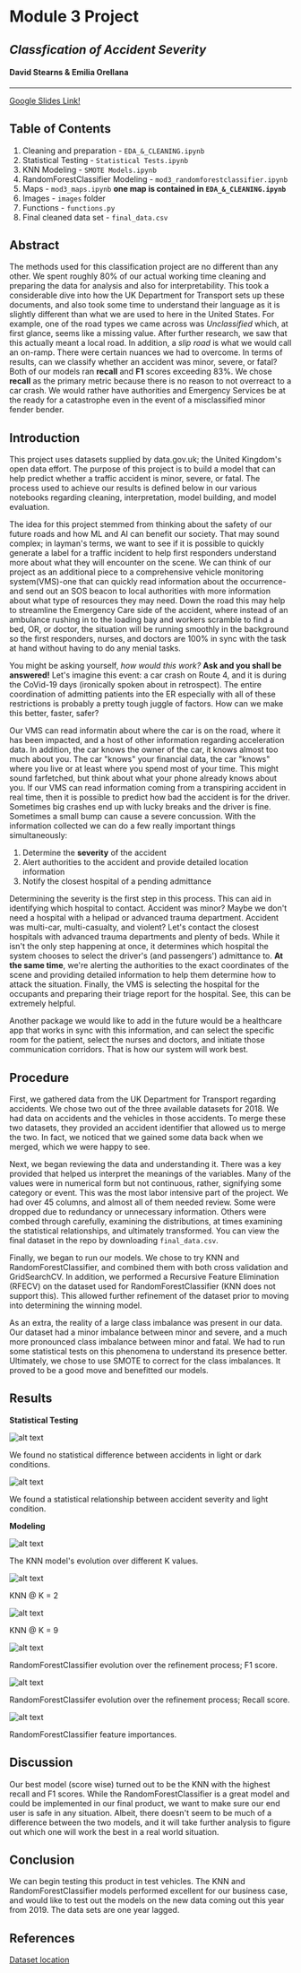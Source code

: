 # Module 3 Project
## *Classfication of Accident Severity*
#### David Stearns & Emilia Orellana
---

[Google Slides Link!](https://docs.google.com/presentation/d/1nzUoEa050fDTF4sYmNUio8JzvVP-LBge1zaT5la7kbM/edit?usp=sharing)

## Table of Contents
1. Cleaning and preparation - `EDA_&_CLEANING.ipynb`
2. Statistical Testing - `Statistical Tests.ipynb`
3. KNN Modeling - `SMOTE Models.ipynb`
4. RandomForestClassifier Modeling - `mod3_randomforestclassifier.ipynb`
5. Maps - `mod3_maps.ipynb` **one map is contained in `EDA_&_CLEANING.ipynb`**
6. Images - `images` folder
7. Functions - `functions.py`
8. Final cleaned data set - `final_data.csv`

## Abstract
The methods used for this classification project are no different than any other. We spent roughly 80% of our actual working time cleaning and preparing the data for analysis and also for interpretability. This took a considerable dive into how the UK Department for Transport sets up these documents, and also took some time to understand their language as it is slightly different than what we are used to here in the United States. For example, one of the road types we came across was *Unclassified* which, at first glance, seems like a missing value. After further research, we saw that this actually meant a local road. In addition, a *slip road* is what we would call an on-ramp. There were certain nuances we had to overcome. In terms of results, can we classify whether an accident was minor, severe, or fatal? Both of our models ran **recall** and **F1** scores exceeding 83%. We chose **recall** as the primary metric because there is no reason to not overreact to a car crash. We would rather have authorities and Emergency Services be at the ready for a catastrophe even in the event of a misclassified minor fender bender.   

## Introduction
This project uses datasets supplied by data.gov.uk; the United Kingdom's open data effort. The purpose of this project is to build a model that can help predict whether a traffic accident is minor, severe, or fatal. The process used to achieve our results is defined below in our various notebooks regarding cleaning, interpretation, model building, and model evaluation.  
  
The idea for this project stemmed from thinking about the safety of our future roads and how ML and AI can benefit our society. That may sound complex; in layman's terms, we want to see if it is possible to quickly generate a label for a traffic incident to help first responders understand more about what they will encounter on the scene. We can think of our project as an additional piece to a comprehensive vehicle monitoring system(VMS)-one that can quickly read information about the occurrence-and send out an SOS beacon to local authorities with more information about what type of resources they may need. Down the road this may help to streamline the Emergency Care side of the accident, where instead of an ambulance rushing in to the loading bay and workers scramble to find a bed, OR, or doctor, the situation will be running smoothly in the background so the first responders, nurses, and doctors are 100% in sync with the task at hand without having to do any menial tasks.  

You might be asking yourself, *how would this work?* **Ask and you shall be answered!** Let's imagine this event: a car crash on Route 4, and it is during the CoVid-19 days (ironically spoken about in retrospect). The entire coordination of admitting patients into the ER especially with all of these restrictions is probably a pretty tough juggle of factors. How can we make this better, faster, safer?  

Our VMS can read informatin about where the car is on the road, where it has been impacted, and a host of other information regarding acceleration data. In addition, the car knows the owner of the car, it knows almost too much about you. The car "knows" your financial data, the car "knows" where you live or at least where you spend most of your time. This might sound farfetched, but think about what your phone already knows about you. If our VMS can read information coming from a transpiring accident in real time, then it is possible to predict how bad the accident is for the driver. Sometimes big crashes end up with lucky breaks and the driver is fine. Sometimes a small bump can cause a severe concussion. With the information collected we can do a few really important things simultaneously:
1. Determine the **severity** of the accident
2. Alert authorities to the accident and provide detailed location information
3. Notify the closest hospital of a pending admittance

Determining the severity is the first step in this process. This can aid in identifying which hospital to contact. Accident was minor? Maybe we don't need a hospital with a helipad or advanced trauma department. Accident was multi-car, multi-casualty, and violent? Let's contact the closest hospitals with advanced trauma departments and plenty of beds. While it isn't the only step happening at once, it determines which hospital the system chooses to select the driver's (and passengers') admittance to. **At the same time**, we're alerting the authorities to the exact coordinates of the scene and providing detailed information to help them determine how to attack the situation. Finally, the VMS is selecting the hospital for the occupants and preparing their triage report for the hospital. See, this can be extremely helpful.  

Another package we would like to add in the future would be a healthcare app that works in sync with this information, and can select the specific room for the patient, select the nurses and doctors, and initiate those communication corridors. That is how our system will work best.

## Procedure

First, we gathered data from the UK Department for Transport regarding accidents. We chose two out of the three available datasets for 2018. We had data on accidents and the vehicles in those accidents. To merge these two datasets, they provided an accident identifier that allowed us to merge the two. In fact, we noticed that we gained some data back when we merged, which we were happy to see.  

Next, we began reviewing the data and understanding it. There was a key provided that helped us interpret the meanings of the variables. Many of the values were in numerical form but not continuous, rather, signifying some category or event. This was the most labor intensive part of the project. We had over 45 columns, and almost all of them needed review. Some were dropped due to redundancy or unnecessary information. Others were combed through carefully, examining the distributions, at times examining the statistical relationships, and ultimately transformed. You can view the final dataset in the repo by downloading `final_data.csv`.   

Finally, we began to run our models. We chose to try KNN and RandomForestClassifier, and combined them with both cross validation and GridSearchCV. In addition, we performed a Recursive Feature Elimination (RFECV) on the dataset used for RandomForestClassifier (KNN does not support this). This allowed further refinement of the dataset prior to moving into determining the winning model.  

As an extra, the reality of a large class imbalance was present in our data. Our dataset had a minor imbalance between minor and severe, and a much more pronounced class imbalance between minor and fatal. We had to run some statistical tests on this phenomena to understand its presence better. Ultimately, we chose to use SMOTE to correct for the class imbalances. It proved to be a good move and benefitted our models.

## Results

**Statistical Testing**

![alt text](https://github.com/daveajstearns/mod3_project/blob/master/images/Screen%20Shot%202020-04-17%20at%208.51.43%20AM.png "Accidents In Different Light Conditions")

We found no statistical difference between accidents in light or dark conditions.

![alt text](https://github.com/daveajstearns/mod3_project/blob/master/images/Screen%20Shot%202020-04-17%20at%208.49.36%20AM.png "Chi2 Test")

We found a statistical relationship between accident severity and light condition.

**Modeling**

![alt text](https://github.com/daveajstearns/mod3_project/blob/master/images/Screen%20Shot%202020-04-17%20at%209.01.49%20AM.png "KNN F1 Evolution")

The KNN model's evolution over different K values.  

![alt text](https://github.com/daveajstearns/mod3_project/blob/master/images/Screen%20Shot%202020-04-17%20at%209.11.49%20AM.png "KNN F1 @ K = 2")

KNN @ K = 2

![alt text](https://github.com/daveajstearns/mod3_project/blob/master/images/Screen%20Shot%202020-04-17%20at%209.12.28%20AM.png "KNN F1 @ K = 9")  

KNN @ K = 9

![alt text](https://github.com/daveajstearns/mod3_project/blob/master/images/Screen%20Shot%202020-04-16%20at%209.03.50%20PM.png "RandomForest F1 Evolution")

RandomForestClassifier evolution over the refinement process; F1 score.

![alt text](https://github.com/daveajstearns/mod3_project/blob/master/images/Screen%20Shot%202020-04-16%20at%208.59.41%20PM.png "RandomForest Recall Evolution")

RandomForestClassifer evolution over the refinement process; Recall score.

![alt text](https://github.com/daveajstearns/mod3_project/blob/master/images/Screen%20Shot%202020-04-16%20at%208.59.41%20PM.png "RandomForest Feature Importance")

RandomForestClassifier feature importances.

## Discussion

Our best model (score wise) turned out to be the KNN with the highest recall and F1 scores. While the RandomForestClassifier is a great model and could be implemented in our final product, we want to make sure our end user is safe in any situation. Albeit, there doesn't seem to be much of a difference between the two models, and it will take further analysis to figure out which one will work the best in a real world situation.


## Conclusion

We can begin testing this product in test vehicles. The KNN and RandomForestClassifier models performed excellent for our business case, and would like to test out the models on the new data coming out this year from 2019. The data sets are one year lagged. 



## References
[Dataset location](https://data.gov.uk/dataset/cb7ae6f0-4be6-4935-9277-47e5ce24a11f/road-safety-data)
